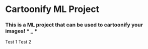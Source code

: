 # Cartoonify ML Project
### This is a ML project that can be used to cartoonify your images! * _ *
Test 1
Test 2